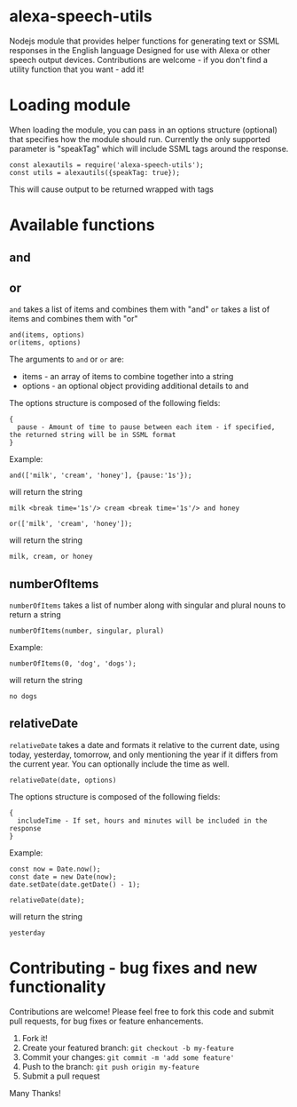 # alexa-speech-utils
Nodejs module that provides helper functions for generating text or SSML responses in the English language
Designed for use with Alexa or other speech output devices.  Contributions are welcome - if you don't find
a utility function that you want - add it!

# Loading module

When loading the module, you can pass in an options structure (optional) that specifies how the module should
run.  Currently the only supported parameter is "speakTag" which will include SSML tags around the response.

```
const alexautils = require('alexa-speech-utils');
const utils = alexautils({speakTag: true});
```

This will cause output to be returned wrapped with <speak> tags

# Available functions
## and
## or

`and` takes a list of items and combines them with "and"
`or` takes a list of items and combines them with "or"

```
and(items, options)
or(items, options)
```

The arguments to `and` or `or` are:

 * items - an array of items to combine together into a string
 * options - an optional object providing additional details to and
 
The options structure is composed of the following fields:

```
{
  pause - Amount of time to pause between each item - if specified, the returned string will be in SSML format
}
```

Example:

```
and(['milk', 'cream', 'honey'], {pause:'1s'});
```

will return the string

```
milk <break time='1s'/> cream <break time='1s'/> and honey
```

```
or(['milk', 'cream', 'honey']);
```

will return the string

```
milk, cream, or honey
```
## numberOfItems

`numberOfItems` takes a list of number along with singular and plural nouns to return a string

```
numberOfItems(number, singular, plural)
```

Example:

```
numberOfItems(0, 'dog', 'dogs');
```

will return the string

```
no dogs
```
## relativeDate

`relativeDate` takes a date and formats it relative to the current date, using today, yesterday,
tomorrow, and only mentioning the year if it differs from the current year.  You can optionally
include the time as well.

```
relativeDate(date, options)
```

The options structure is composed of the following fields:

```
{
  includeTime - If set, hours and minutes will be included in the response
}
```

Example:

```
const now = Date.now();
const date = new Date(now);
date.setDate(date.getDate() - 1);

relativeDate(date);
```

will return the string

```
yesterday
```

# Contributing - bug fixes and new functionality

Contributions are welcome!  Please feel free to fork this code and submit pull requests, for bug fixes or feature enhancements.

 1. Fork it!
 2. Create your featured branch: `git checkout -b my-feature`
 3. Commit your changes: `git commit -m 'add some feature'`
 4. Push to the branch: `git push origin my-feature`
 5. Submit a pull request

Many Thanks!
